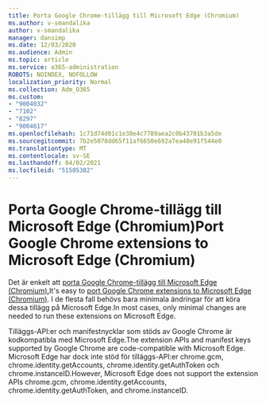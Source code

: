 ```yaml
---
title: Porta Google Chrome-tillägg till Microsoft Edge (Chromium)
ms.author: v-smandalika
author: v-smandalika
manager: dansimp
ms.date: 12/03/2020
ms.audience: Admin
ms.topic: article
ms.service: o365-administration
ROBOTS: NOINDEX, NOFOLLOW
localization_priority: Normal
ms.collection: Adm_O365
ms.custom:
- "9004032"
- "7102"
- "8297"
- "9004617"
ms.openlocfilehash: 1c71d74d01c1e38e4c7789aea2c0b43701b3a5de
ms.sourcegitcommit: 7b2e5078dd65f11af6650e692a7ea48e91f544e0
ms.translationtype: MT
ms.contentlocale: sv-SE
ms.lasthandoff: 04/02/2021
ms.locfileid: "51505302"
---
```

# <a name="port-google-chrome-extensions-to-microsoft-edge-chromium"></a><span data-ttu-id="a3388-102">Porta Google Chrome-tillägg till Microsoft Edge (Chromium)</span><span class="sxs-lookup"><span data-stu-id="a3388-102">Port Google Chrome extensions to Microsoft Edge (Chromium)</span></span>

<span data-ttu-id="a3388-103">Det är enkelt att [porta Google Chrome-tillägg till Microsoft Edge (Chromium).](https://docs.microsoft.com/microsoft-edge/extensions-chromium/developer-guide/port-chrome-extension)</span><span class="sxs-lookup"><span data-stu-id="a3388-103">It's easy to [port Google Chrome extensions to Microsoft Edge (Chromium)](https://docs.microsoft.com/microsoft-edge/extensions-chromium/developer-guide/port-chrome-extension).</span></span> <span data-ttu-id="a3388-104">I de flesta fall behövs bara minimala ändringar för att köra dessa tillägg på Microsoft Edge.</span><span class="sxs-lookup"><span data-stu-id="a3388-104">In most cases, only minimal changes are needed to run these extensions on Microsoft Edge.</span></span>

<span data-ttu-id="a3388-105">Tilläggs-API:er och manifestnycklar som stöds av Google Chrome är kodkompatibla med Microsoft Edge.</span><span class="sxs-lookup"><span data-stu-id="a3388-105">The extension APIs and manifest keys supported by Google Chrome are code-compatible with Microsoft Edge.</span></span> <span data-ttu-id="a3388-106">Microsoft Edge har dock inte stöd för tilläggs-API:er chrome.gcm, chrome.identity.getAccounts, chrome.identity.getAuthToken och chrome.instanceID.</span><span class="sxs-lookup"><span data-stu-id="a3388-106">However, Microsoft Edge does not support the extension APIs chrome.gcm, chrome.identity.getAccounts, chrome.identity.getAuthToken, and chrome.instanceID.</span></span>
